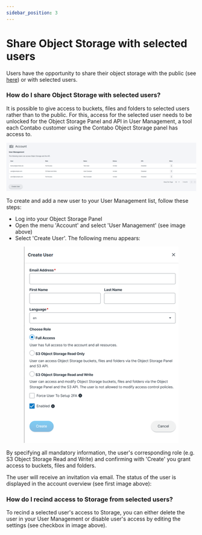 ```yaml
---
sidebar_position: 3
---
```


# Share Object Storage with selected users
Users have the opportunity to share their object storage with the public (see [here](http://docs.contabo.com/docs/Object-Storage/Tutorial/shareWithPublic)) or with selected users.

### How do I share Object Storage with selected users?
It is possible to give access to buckets, files and folders to selected users rather than to the public. 
For this, access for the selected user needs to be unlocked for the Object Storage Panel and API in User Management, a tool each Contabo customer using the Contabo Object Storage panel has access to.
<p align="center">
<img src="/img/products/object-storage/tutorial/usermanagement2.png?raw=true" alt="usermanagement2"/>
</p>

To create and add a new user to your User Management list, follow these steps: 
* Log into your Object Storage Panel
* Open the menu 'Account' and select 'User Management' (see image above) 
* Select 'Create User'. The following menu appears: 
<p align="center">
<img src="/img/products/object-storage/tutorial/usermanagements3.png?raw=true" alt="usermanagement"/>
</p>

By specifying all mandatory information, the user's corresponding role (e.g. S3 Object Storage Read and Write) and confirming with 'Create' you grant access to buckets, files and folders. 

The user will receive an invitation via email. The status of the user is displayed in the account overview (see first image above): 



### How do I recind access to Storage from selected users?
To recind a selected user's access to Storage, you can either delete the user in your User Management or disable user's access by editing the settings (see checkbox in image above).
